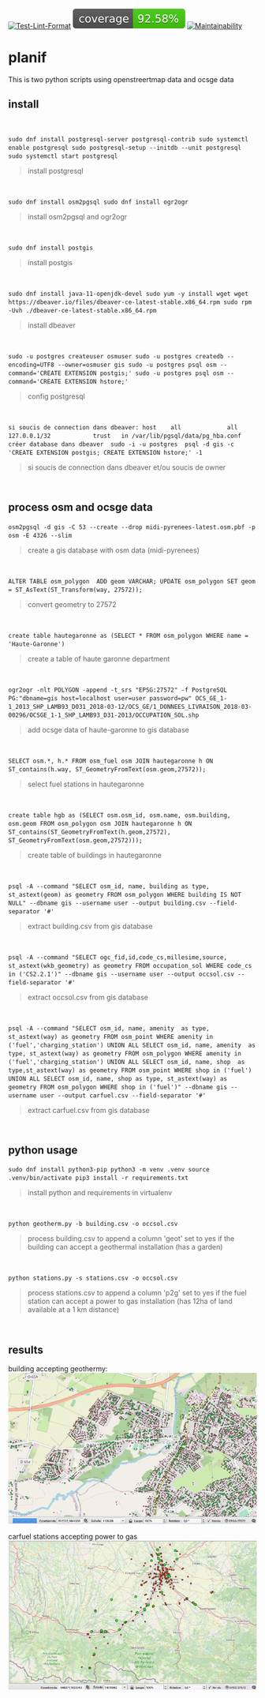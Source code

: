 [![Test-Lint-Format](https://github.com/aurelpere/python-geothermal---power-to-gas/workflows/Test-Lint-Format/badge.svg)](https://github.com/aurelpere/python-geothermal---power-to-gas/actions/workflows/main.yml) ![test-coverage badge](./coverage-badge.svg) [![Maintainability](https://api.codeclimate.com/v1/badges/14bdcf57c519925c3870/maintainability)](https://codeclimate.com/github/aurelpere/python-geothermal---power-to-gas/maintainability)
# planif

This is two python scripts using openstreertmap data and ocsge data


## install
<br>

`sudo dnf install postgresql-server postgresql-contrib
sudo systemctl enable postgresql
sudo postgresql-setup --initdb --unit postgresql
sudo systemctl start postgresql`
>install postgresql
<br>

`sudo dnf install osm2pgsql
sudo dnf install ogr2ogr`
>install osm2pgsql and ogr2ogr
<br>
 
`sudo dnf install postgis` 
>install postgis
<br>

`sudo dnf install java-11-openjdk-devel
sudo yum -y install wget
wget https://dbeaver.io/files/dbeaver-ce-latest-stable.x86_64.rpm
sudo rpm -Uvh ./dbeaver-ce-latest-stable.x86_64.rpm`
>install dbeaver
<br>

`sudo -u postgres createuser osmuser
sudo -u postgres createdb --encoding=UTF8 --owner=osmuser gis
sudo -u postgres psql osm --command='CREATE EXTENSION postgis;'
sudo -u postgres psql osm --command='CREATE EXTENSION hstore;'`
>config postgresql
<br>

`si soucis de connection dans dbeaver:
host    all             all             127.0.0.1/32            trust  
in /var/lib/pgsql/data/pg_hba.conf
créer database dans dbeaver 
sudo -i -u postgres 
psql -d gis -c 'CREATE EXTENSION postgis; CREATE EXTENSION hstore;' -1`
>si soucis de connection dans dbeaver et/ou soucis de owner
<br>

## process osm and ocsge data

`osm2pgsql -d gis -C 53 --create --drop midi-pyrenees-latest.osm.pbf -p osm -E 4326 --slim`<br>
>create a gis database with osm data (midi-pyrenees)
<br>

`ALTER TABLE osm_polygon 
ADD geom VARCHAR;
UPDATE osm_polygon SET geom = ST_AsText(ST_Transform(way, 27572));`
>convert geometry to 27572
<br>

`create table hautegaronne as (SELECT * FROM osm_polygon WHERE name = 'Haute-Garonne')`<br>
>create a table of haute garonne department
<br>


`ogr2ogr -nlt POLYGON -append -t_srs "EPSG:27572" -f PostgreSQL PG:"dbname=gis host=localhost user=user password=pw" OCS_GE_1-1_2013_SHP_LAMB93_D031_2018-03-12/OCS_GE/1_DONNEES_LIVRAISON_2018-03-00296/OCSGE_1-1_SHP_LAMB93_D31-2013/OCCUPATION_SOL.shp`<br>
>add ocsge data of haute-garonne to gis database
<br>


`SELECT osm.*, h.* FROM osm_fuel osm JOIN hautegaronne h ON ST_contains(h.way, ST_GeometryFromText(osm.geom,27572));`<br>
>select fuel stations in hautegaronne
<br>


`create table hgb as (SELECT osm.osm_id, osm.name, osm.building, osm.geom FROM osm_polygon osm JOIN hautegaronne h ON ST_contains(ST_GeometryFromText(h.geom,27572), ST_GeometryFromText(osm.geom,27572)));`<br>
>create table of buildings in hautegaronne
<br>


`psql -A --command "SELECT osm_id, name, building as type, st_astext(geom) as geometry FROM osm_polygon WHERE building IS NOT NULL" --dbname gis --username user --output building.csv --field-separator '#'`<br>
>extract building.csv from gis database
<br>


`psql -A --command "SELECT ogc_fid,id,code_cs,millesime,source, st_astext(wkb_geometry) as geometry FROM occupation_sol WHERE code_cs in ('CS2.2.1')" --dbname gis --username user --output occsol.csv --field-separator '#'`<br>
>extract occsol.csv from gis database
<br>


`psql -A --command "SELECT osm_id, name, amenity  as type, st_astext(way) as geometry FROM osm_point WHERE amenity in ('fuel','charging_station') UNION ALL SELECT osm_id, name, amenity  as type, st_astext(way) as geometry FROM osm_polygon WHERE amenity in ('fuel','charging_station') UNION ALL SELECT osm_id, name, shop  as type,st_astext(way) as geometry FROM osm_point WHERE shop in ('fuel') UNION ALL SELECT osm_id, name, shop as type, st_astext(way) as geometry FROM osm_polygon WHERE shop in ('fuel')" --dbname gis --username user --output carfuel.csv --field-separator '#'`<br>
>extract carfuel.csv from gis database
<br>


## python usage

`sudo dnf install python3-pip
python3 -m venv .venv
source .venv/bin/activate
pip3 install -r requirements.txt`
>install python and requirements in virtualenv
<br>

`python geotherm.py -b building.csv -o occsol.csv`<br>
>process building.csv to append a column 'geot' set to yes if the building can accept a geothermal installation (has a garden)
<br>


`python stations.py -s stations.csv -o occsol.csv`<br>
>process stations.csv to append a column 'p2g' set to yes if the fuel station can accept a power to gas installation (has 12ha of land available at a 1 km distance)
<br>

## results
building accepting geothermy:
![geotherm](./buildings_geot.png)

carfuel stations accepting power to gas
![stations](./stations_p2g.png)
